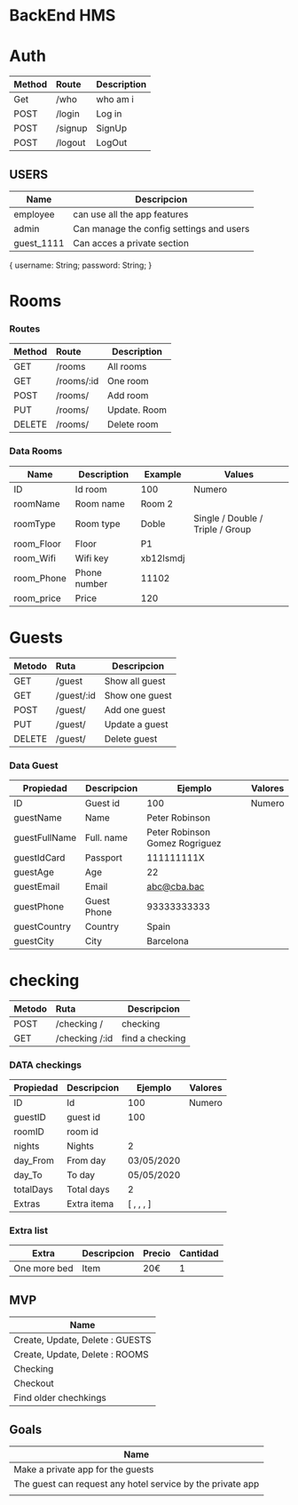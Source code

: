 #  BackEnd HMS



# Auth
| Method | Route    | Description                       |
| ------ | :------ | --------------------------------- |
| Get   | /who  | who am i  |
| POST   | /login  | Log in         |
| POST   | /signup | SignUp |
| POST   | /logout | LogOut |





## USERS 

| Name   | Descripcion |
| ------  | -------------------|
| employee     | can use all the app features |
| admin     | Can manage the config settings  and users  |
| guest_1111     | Can acces a private section  |

{
	username: String;
	password: String;
}

#  Rooms
### Routes
| Method | Route    | Description                       |
| ------ | :------ | --------------------------------- |
| GET    | /rooms  | All rooms    |
| GET    | /rooms/:id  | One room   |
| POST    | /rooms/  | Add room            |
| PUT    | /rooms/  | Update. Room          |
| DELETE    | /rooms/  | Delete room          |

### Data Rooms

| Name  | Description | Example  | Values  |
| ------  | --------------------------------- |--------- | --------|
| ID     | Id room | 100 | Numero |
| roomName     | Room name| Room 2|   |
| roomType  | Room type|  Doble  |  Single /  Double / Triple / Group  |
| room_Floor   | Floor| P1|  |
| room_Wifi   | Wifi key|  xb12lsmdj  |  |
| room_Phone   | Phone number| 11102|    |
| room_price   | Price| 120|    |





# Guests  

| Metodo | Ruta    | Descripcion                       |
| ------ | :------ | --------------------------------- |
| GET    | /guest  | Show all guest    |
| GET    | /guest/:id  | Show one guest   |
| POST    | /guest/  | Add one guest             |
| PUT    | /guest/  | Update a guest         |
| DELETE    | /guest/  | Delete guest|         

### Data Guest

| Propiedad  | Descripcion | Ejemplo  | Valores  |
| ------  | --------------------------------- |--------- | --------|
| ID     | Guest id | 100 | Numero |
| guestName     | Name |  Peter Robinson|   |
| guestFullName  | Full. name|  Peter  Robinson Gomez Rogriguez  | |
|guestIdCard   | Passport | 111111111X|  |
|guestAge   | Age | 22|  |
|guestEmail   | Email |abc@cba.bac|  |
|guestPhone   | Guest Phone | 93333333333|  |
|guestCountry   | Country  | Spain|  |
|guestCity    | City | Barcelona|  |


# checking   

| Metodo | Ruta    | Descripcion                       |
| ------ | :------ | --------------------------------- |
| POST    | /checking /  | checking             |
| GET    | /checking /:id  | find a checking   |


### DATA checkings

| Propiedad  | Descripcion | Ejemplo  | Valores  |
| ------  | --------------------------------- |--------- | --------|
| ID     | Id | 100 | Numero |
| guestID  |  guest id    |  100  |   |
| roomID  | room id  |    |   |
| nights  | Nights   | 2|   |
| day_From  | From day   |  03/05/2020|   |
| day_To  | To day   |  05/05/2020|   |
| totalDays  | Total days  | 2  |
| Extras  | Extra itema  | [ , , , ] |

### Extra list
| Extra   | Descripcion | Precio   | Cantidad  | 
| ------  | -------------------|-------------- |--------- | 
| One more bed     | Item  | 20€  | 1 | 





## MVP 
| Name   |
| ------  |
|   Create, Update,  Delete :  GUESTS |
|   Create, Update,  Delete :  ROOMS |
|   Checking |
|   Checkout |
|   Find older chechkings |


## Goals
| Name   |
| ------  |
|   Make a private app for  the guests|
|   The guest can request any hotel service by the private app|
| |










 






